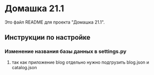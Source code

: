 # Домашка 21.1

Это файл README для проекта "Домашка 21.1".

## Инструкции по настройке

### Изменение названия базы данных в settings.py

1. так как приложение blog отдельно нужно подгрузить blog.json и catalog.json

